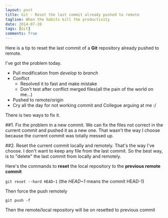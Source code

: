 ```yaml
---
layout: post
title: Git - Reset the last commit already pushed to remote
tagline: When the habits kill the productivity
date: 2014-07-28
tags: [Git]
comments: True
---
```


Here is a tip to reset the last commit of a **Git** repository already pushed to remote.

I've got the problem today.
- Pull modification from *develop* to *branch*
- Conflict
    - Resolved it to fast and make mistake
    - Don't test after conflict merged files(all the pain of the world on me...)
- Pushed to remote/origin
- Cry all the day for not working commit and Collegue arguing at me :/

There is two ways to fix it.

##1. Fix the problem in a new commit.
We can fix the files not correct in the current commit and pushed it as a new one. That wasn't the way I choose because the current commit was totally messed up.

##2. Reset the current commit locally and remotely.
That's the way I've choose. I don't want to keep any file from the last commit. So the best way, is to "delete" the last commit from locally and remotely.

Here's the commands to **reset** the local repository to the **previous remote commit**

```git reset --hard HEAD~1``` (the *HEAD~1* means the commit HEAD-1)

Then force the push remotely

```git push -f```

Then the remote/local repository will be on resetted to previous commit
